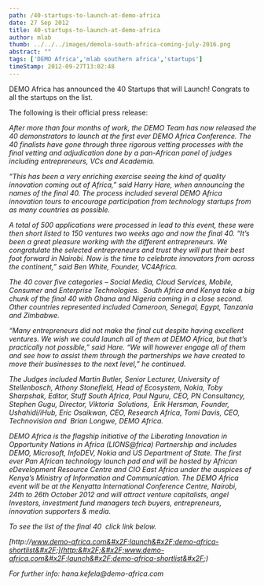 ```yaml
---
path: /40-startups-to-launch-at-demo-africa
date: 27 Sep 2012
title: 40-startups-to-launch-at-demo-africa
author: mlab
thumb: ../../../images/demola-south-africa-coming-july-2016.png
abstract: ""
tags: ['DEMO Africa','mlab southern africa','startups']
timeStamp: 2012-09-27T13:02:48
---
```


DEMO Africa has announced the 40 Startups that will Launch! Congrats to all the startups on the list.

The following is their official press release:

_After more than four months of work, the DEMO Team has now released the 40 demonstrators to launch at the first ever DEMO Africa Conference. The 40 finalists have gone through three rigorous vetting processes with the final vetting and adjudication done by a pan-African panel of judges including entrepreneurs, VCs and Academia._

_“This has been a very enriching exercise seeing the kind of quality innovation coming out of Africa,” said Harry Hare, when announcing the names of the final 40. The process included several DEMO Africa innovation tours to encourage participation from technology startups from as many countries as possible._

_A total of 500 applications were processed in lead to this event, these were then short listed to 150 ventures two weeks ago and now the final 40. “It’s been a great pleasure working with the different entrepreneurs. We congratulate the selected entrepreneurs and trust they will put their best foot forward in Nairobi. Now is the time to celebrate innovators from across the continent,” said Ben White, Founder, VC4Africa._

_The 40 cover five categories – Social Media, Cloud Services, Mobile, Consumer and Enterprise Technologies.  South Africa and Kenya take a big chunk of the final 40 with Ghana and Nigeria coming in a close second. Other countries represented included Cameroon, Senegal, Egypt, Tanzania and Zimbabwe._

_“Many entrepreneurs did not make the final cut despite having excellent ventures. We wish we could launch all of them at DEMO Africa, but that’s practically not possible,” said Hare. “We will however engage all of them and see how to assist them through the partnerships we have created to move their businesses to the next level,” he continued._

_The Judges included Martin Butler, Senior Lecturer, University of Stellenbosch, Athony Stonefield, Head of Ecosystem, Nokia, Toby Sharpshak, Editor, Stuff South Africa, Paul Nguru, CEO, PN Consultancy, Stephen Gugu, Director, Viktoria  Solutions,  Erik Hersman, Founder, Ushahidi&#x2F;iHub, Eric Osaikwan, CEO, Research Africa, Tomi Davis, CEO, Technovision and  Brian Longwe, DEMO Africa._

_DEMO Africa is the flagship initiative of the Liberating Innovation in Opportunity Nations in Africa (LIONS@frica) Partnership and includes DEMO, Microsoft, InfoDEV, Nokia and US Department of State. The first ever Pan African technology launch pad and will be hosted by African eDevelopment Resource Centre and CIO East Africa under the auspices of Kenya’s Ministry of Information and Communication. The DEMO Africa event will be at the Kenyatta International Conference Centre, Nairobi, 24th to 26th October 2012 and will attract venture capitalists, angel Investors, investment fund managers tech buyers, entrepreneurs, innovation supporters &amp; media._

_To see the list of the final 40  click link below._

_[http:&#x2F;&#x2F;www.demo-africa.com&#x2F;launch&#x2F;demo-africa-shortlist&#x2F;](http:&#x2F;&#x2F;www.demo-africa.com&#x2F;launch&#x2F;demo-africa-shortlist&#x2F;)_

_For further info: hana.kefela@demo-africa.com_


